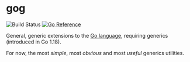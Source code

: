 # gog

![Build Status](https://github.com/icza/gog/actions/workflows/go.yml/badge.svg)
[![Go Reference](https://pkg.go.dev/badge/github.com/icza/gog.svg)](https://pkg.go.dev/github.com/icza/gog)

General, generic extensions to the [Go language](https://go.dev), requiring generics (introduced in Go 1.18).

For now, the most _simple_, most _obvious_ and most _useful_ generics utilities.
